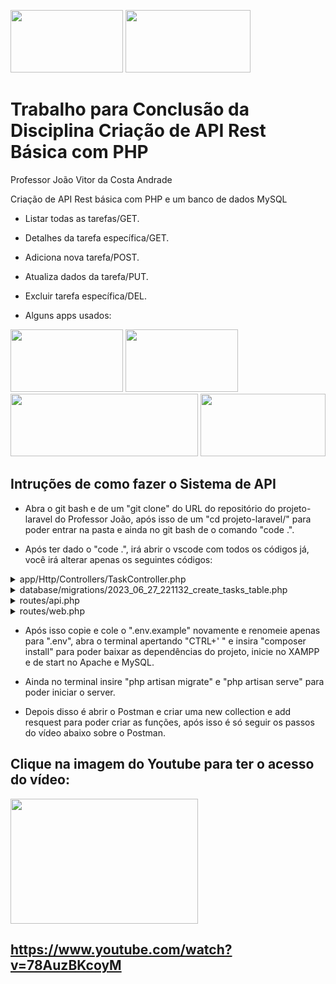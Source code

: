 <a href="https://laravel.com/"><img src="https://cdn.discordapp.com/attachments/1125487567257739356/1125950651155881984/1200px-Laravel.svg_preview_rev_1.png" width=180 height=100 ></a>  <a href="https://laravel.com/"><img src="https://laravel.com/img/logotype.min.svg" width=200 height=100 ></a> 

<h1> Trabalho para Conclusão da Disciplina Criação de API Rest Básica com PHP</h1>

Professor João Vitor da Costa Andrade

Criação de API Rest básica com PHP e um banco de dados MySQL

- Listar todas as tarefas/GET.

- Detalhes da tarefa específica/GET.

- Adiciona nova tarefa/POST.

- Atualiza dados da tarefa/PUT.

- Excluir tarefa específica/DEL.

- Alguns apps usados:

<a href="https://www.php.net//"><img src="https://cdn.discordapp.com/attachments/1125487567257739356/1125957411862216794/68747470733a2f2f656e637279707465642d74626e302e677374617469632e636f6d2f696d616765733f713d74626e3a414e64394763533459586a70347178316c2d474242447a486d36717572417a64312d7762567354385f7726757371703d434155_preview_rev_1.png" width=180 height=100 ></a> <a href="https://code.visualstudio.com/"><img src="https://cdn.discordapp.com/attachments/1125487567257739356/1125953674926112778/channels4_profile_preview_rev_1.png" width=180 height=100 ></a>  <a href="https://www.postman.com/"><img src="https://cdn.discordapp.com/attachments/1125487567257739356/1125957038367854612/postman-como-instalar-dar-seus-primeiros-passos_preview_rev_1.png" width=300 height=100 ></a>  <a href="https://www.mysql.com/"><img src="https://cdn.discordapp.com/attachments/1125487567257739356/1125957941309214730/MySQL-Logo_preview_rev_1.png" width=200 height=100 ></a> 

<h2> Intruções de como fazer o Sistema de API</h2> 

- Abra o git bash e de um "git clone" do URL do repositório do projeto-laravel do Professor João, após isso de um "cd projeto-laravel/" para poder entrar na pasta e ainda no git bash de o comando "code .".

- Após ter dado o "code .", irá abrir o vscode com todos os códigos já, você irá alterar apenas os seguintes códigos:
<details>
  <summary>app/Http/Controllers/TaskController.php</summary>
  <br/>
 
 ```
 <?php

namespace App\Http\Controllers;

use Illuminate\Http\Request;
use App\Models\Task;

class TaskController extends Controller
{
    public function index()
    {
        $tasks = Task::all();

        return response()->json($tasks);
    }

    public function show($id)
    {
        $task = Task::find($id);

        if ($task) {
            return response()->json($task);
        } else {
            return response()->json(['error' => 'Tarefa não encontrada'], 404);
        }
    }

    public function store(Request $request)
    {
        $request->validate([
            'title' => 'required',
            'description' => 'required',
        ]);

        $task = new Task;
        $task->title = $request->input('title');
        $task->description = $request->input('description');
        $task->status = $request->input('status', false);
        $task->save();

        return response()->json($task, 201);
    }

    public function update(Request $request, $id)
    {
        $task = Task::find($id);

        if ($task) {
            $request->validate([
                'title' => 'required',
                'description' => 'required',
            ]);

            $task->title = $request->input('title');
            $task->description = $request->input('description');
            $task->status = $request->input('status', $task->status);
            $task->save();

            return response()->json($task);
        } else {
            return response()->json(['error' => 'Tarefa não encontrada'], 404);
        }
    }

    public function destroy($id)
    {
        $task = Task::find($id);

        if ($task) {
            $task->delete();

            return response()->json(['message' => 'Tarefa excluída com sucesso']);
        } else {
            return response()->json(['error' => 'Tarefa não encontrada'], 404);
        }
    }
}
 ```

  </div>
</details> 

<details>
  <summary>database/migrations/2023_06_27_221132_create_tasks_table.php</summary>
  <br/>
 
 ```
<?php

use Illuminate\Database\Migrations\Migration;
use Illuminate\Database\Schema\Blueprint;
use Illuminate\Support\Facades\Schema;

class CreateTasksTable extends Migration
{
    public function up()
    {
        Schema::create('tasks', function (Blueprint $table) {
            $table->id();
            $table->string('title');
            $table->text('description');
            $table->boolean('status')->default(false);
            $table->timestamps();
        });
    }

    public function down()
    {
        Schema::dropIfExists('tasks');
    }
}
 ```

  </div>
</details> 

<details>
  <summary>routes/api.php</summary>
  <br/>
 
 ```
<?php

use Illuminate\Http\Request;
use Illuminate\Support\Facades\Route;

Route::get('/tasks', 'TaskController@index');
Route::get('/tasks/{id}', 'TaskController@show');
Route::post('/tasks', 'TaskController@store');
Route::put('/tasks/{id}', 'TaskController@update');
Route::delete('/tasks/{id}', 'TaskController@destroy');
 ```

  </div>
</details> 


<details>
  <summary>routes/web.php</summary>
  <br/>
 
 ```
<?php

use Illuminate\Support\Facades\Route;
use App\Http\Controllers\TaskController;

Route::get('/tasks', [TaskController::class, 'index']);
Route::get('/tasks/{id}', [TaskController::class, 'show']);
Route::post('/tasks', [TaskController::class, 'store']);
Route::put('/tasks/{id}', [TaskController::class, 'update']);
Route::delete('/tasks/{id}', [TaskController::class, 'destroy']);



 ```


  </div>
</details> 

- Após isso copie e cole o ".env.example" novamente e renomeie apenas para ".env", abra o terminal apertando "CTRL+' " e insira "composer install" para poder baixar as dependências do projeto, inicie no XAMPP e de start no Apache e MySQL.
  
- Ainda no terminal insire "php artisan migrate" e "php artisan serve" para poder iniciar o server.
  
- Depois disso é abrir o Postman e criar uma new collection e add resquest para poder criar as funções, após isso é só seguir os passos do vídeo abaixo sobre o Postman.

<h2> Clique na imagem do Youtube para ter o acesso do vídeo:</h2>
<a href="https://www.youtube.com/watch?v=78AuzBKcoyM"><img src="https://cdn.discordapp.com/attachments/1125487567257739356/1125959772022255657/yt_1200_preview_rev_1.png" width=300 height=200 ></a> 
                                                         
https://www.youtube.com/watch?v=78AuzBKcoyM
----
